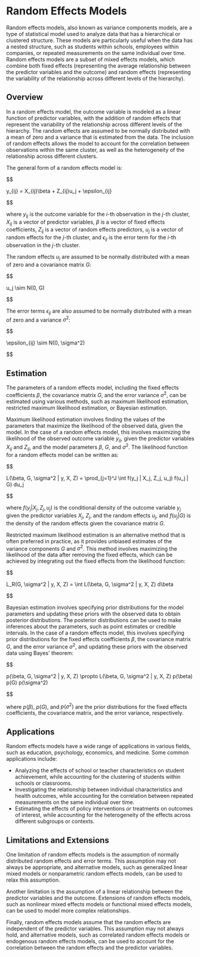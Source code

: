 # Random Effects Models

Random effects models, also known as variance components models, are a type of statistical model used to analyze data that has a hierarchical or clustered structure. These models are particularly useful when the data has a nested structure, such as students within schools, employees within companies, or repeated measurements on the same individual over time. Random effects models are a subset of mixed effects models, which combine both fixed effects (representing the average relationship between the predictor variables and the outcome) and random effects (representing the variability of the relationship across different levels of the hierarchy).

## Overview

In a random effects model, the outcome variable is modeled as a linear function of predictor variables, with the addition of random effects that represent the variability of the relationship across different levels of the hierarchy. The random effects are assumed to be normally distributed with a mean of zero and a variance that is estimated from the data. The inclusion of random effects allows the model to account for the correlation between observations within the same cluster, as well as the heterogeneity of the relationship across different clusters.

The general form of a random effects model is:


$$

y_{ij} = X_{ij}\beta + Z_{ij}u_j + \epsilon_{ij}

$$


where $y_{ij}$ is the outcome variable for the $i$-th observation in the $j$-th cluster, $X_{ij}$ is a vector of predictor variables, $\beta$ is a vector of fixed effects coefficients, $Z_{ij}$ is a vector of random effects predictors, $u_j$ is a vector of random effects for the $j$-th cluster, and $\epsilon_{ij}$ is the error term for the $i$-th observation in the $j$-th cluster.

The random effects $u_j$ are assumed to be normally distributed with a mean of zero and a covariance matrix $G$:


$$

u_j \sim N(0, G)

$$


The error terms $\epsilon_{ij}$ are also assumed to be normally distributed with a mean of zero and a variance $\sigma^2$:


$$

\epsilon_{ij} \sim N(0, \sigma^2)

$$


## Estimation

The parameters of a random effects model, including the fixed effects coefficients $\beta$, the covariance matrix $G$, and the error variance $\sigma^2$, can be estimated using various methods, such as maximum likelihood estimation, restricted maximum likelihood estimation, or Bayesian estimation.

Maximum likelihood estimation involves finding the values of the parameters that maximize the likelihood of the observed data, given the model. In the case of a random effects model, this involves maximizing the likelihood of the observed outcome variable $y_{ij}$, given the predictor variables $X_{ij}$ and $Z_{ij}$, and the model parameters $\beta$, $G$, and $\sigma^2$. The likelihood function for a random effects model can be written as:


$$

L(\beta, G, \sigma^2 | y, X, Z) = \prod_{j=1}^J \int f(y_j | X_j, Z_j, u_j) f(u_j | G) du_j

$$


where $f(y_j | X_j, Z_j, u_j)$ is the conditional density of the outcome variable $y_j$ given the predictor variables $X_j$, $Z_j$, and the random effects $u_j$, and $f(u_j | G)$ is the density of the random effects given the covariance matrix $G$.

Restricted maximum likelihood estimation is an alternative method that is often preferred in practice, as it provides unbiased estimates of the variance components $G$ and $\sigma^2$. This method involves maximizing the likelihood of the data after removing the fixed effects, which can be achieved by integrating out the fixed effects from the likelihood function:


$$

L_R(G, \sigma^2 | y, X, Z) = \int L(\beta, G, \sigma^2 | y, X, Z) d\beta

$$


Bayesian estimation involves specifying prior distributions for the model parameters and updating these priors with the observed data to obtain posterior distributions. The posterior distributions can be used to make inferences about the parameters, such as point estimates or credible intervals. In the case of a random effects model, this involves specifying prior distributions for the fixed effects coefficients $\beta$, the covariance matrix $G$, and the error variance $\sigma^2$, and updating these priors with the observed data using Bayes' theorem:


$$

p(\beta, G, \sigma^2 | y, X, Z) \propto L(\beta, G, \sigma^2 | y, X, Z) p(\beta) p(G) p(\sigma^2)

$$


where $p(\beta)$, $p(G)$, and $p(\sigma^2)$ are the prior distributions for the fixed effects coefficients, the covariance matrix, and the error variance, respectively.

## Applications

Random effects models have a wide range of applications in various fields, such as education, psychology, economics, and medicine. Some common applications include:

- Analyzing the effects of school or teacher characteristics on student achievement, while accounting for the clustering of students within schools or classrooms.
- Investigating the relationship between individual characteristics and health outcomes, while accounting for the correlation between repeated measurements on the same individual over time.
- Estimating the effects of policy interventions or treatments on outcomes of interest, while accounting for the heterogeneity of the effects across different subgroups or contexts.

## Limitations and Extensions

One limitation of random effects models is the assumption of normally distributed random effects and error terms. This assumption may not always be appropriate, and alternative models, such as generalized linear mixed models or nonparametric random effects models, can be used to relax this assumption.

Another limitation is the assumption of a linear relationship between the predictor variables and the outcome. Extensions of random effects models, such as nonlinear mixed effects models or functional mixed effects models, can be used to model more complex relationships.

Finally, random effects models assume that the random effects are independent of the predictor variables. This assumption may not always hold, and alternative models, such as correlated random effects models or endogenous random effects models, can be used to account for the correlation between the random effects and the predictor variables.
